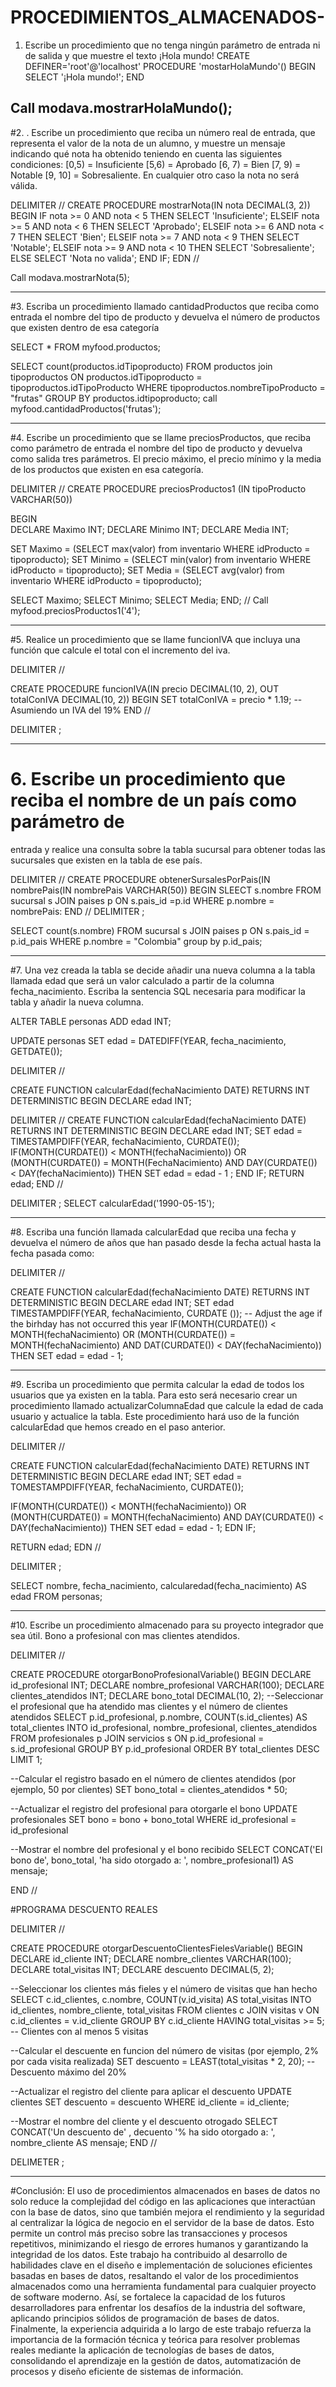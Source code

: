 # PROCEDIMIENTOS_ALMACENADOS-

1. Escribe un procedimiento que no tenga ningún parámetro de entrada ni de salida y que
muestre el texto ¡Hola mundo! 
CREATE DEFINER='root'@'localhost' PROCEDURE 'mostarHolaMundo'()
BEGIN
  SELECT '¡Hola mundo!';
END

Call modava.mostrarHolaMundo();
--------------------------------------------------------------------------------------------------
#2. . Escribe un procedimiento que reciba un número real de entrada, que
representa el valor de la nota de un alumno, y muestre un mensaje indicando qué nota ha
obtenido teniendo en cuenta las siguientes condiciones:
[0,5) = Insuficiente
[5,6) = Aprobado
[6, 7) = Bien
[7, 9) = Notable
[9, 10] = Sobresaliente.
En cualquier otro caso la nota no será válida.

DELIMITER //
CREATE PROCEDURE mostrarNota(IN nota DECIMAL(3, 2))
BEGIN
  IF nota >= 0 AND nota < 5 THEN
    SELECT 'Insuficiente';
  ELSEIF nota >= 5 AND nota < 6 THEN
    SELECT 'Aprobado';
  ELSEIF nota >= 6 AND nota < 7 THEN
    SELECT 'Bien';
  ELSEIF nota >= 7 AND nota < 9 THEN
    SELECT 'Notable';
  ELSEIF nota >= 9 AND nota < 10 THEN
    SELECT 'Sobresaliente';
  ELSE
    SELECT 'Nota no valida';
  END IF;
EDN //

Call modava.mostrarNota(5);

--------------------------------------------------------------------------------------------
#3. Escriba un procedimiento llamado cantidadProductos que reciba como
entrada el nombre del tipo de producto y devuelva el número de productos que existen
dentro de esa categoría

SELECT * FROM myfood.productos;

SELECT count(productos.idTipoproducto) FROM productos
  join tipoproductos
  ON productos.idTipoproducto = tipoproductos.idTipoProducto
  WHERE tipoproductos.nombreTipoProducto = "frutas"
  GROUP BY productos.idtipoproducto;
call myfood.cantidadProductos('frutas');

-------------------------------------------------------------------------------------------
#4. Escribe un procedimiento que se llame preciosProductos, que reciba como
parámetro de entrada el nombre del tipo de producto y devuelva como salida tres
parámetros. El precio máximo, el precio mínimo y la media de los productos que existen
en esa categoría.

DELIMITER //
CREATE PROCEDURE preciosProductos1 (IN tipoProducto VARCHAR(50))

BEGIN   
  DECLARE Maximo INT;
  DECLARE Minimo INT;
  DECLARE Media INT;

  SET Maximo = (SELECT max(valor) from inventario WHERE idProducto = tipoproducto);
  SET Minimo = (SELECT min(valor) from inventario WHERE idProducto = tipoproducto);
  SET Media = (SELECT avg(valor) from inventario WHERE idProducto = tipoproducto);

  SELECT Maximo;
  SELECT Minimo;
  SELECT Media;
END;
//
Call myfood.preciosProductos1('4');

--------------------------------------------------------------------------------------------
#5. Realice un procedimiento que se llame funcionIVA que incluya una función
que calcule el total con el incremento del iva.

DELIMITER // 

CREATE PROCEDURE funcionIVA(IN precio DECIMAL(10, 2), OUT totalConIVA DECIMAL(10, 2))
BEGIN
  SET totalConIVA = precio * 1.19; --Asumiendo un IVA del 19%
END //

DELIMITER ;

----------------------------------------------------------------------------------------------------
# 6. Escribe un procedimiento que reciba el nombre de un país como parámetro de
entrada y realice una consulta sobre la tabla sucursal para obtener todas las sucursales
que existen en la tabla de ese país.

DELIMITER //
CREATE PROCEDURE obtenerSursalesPorPais(IN nombrePais(IN nombrePais VARCHAR(50))
BEGIN 
  SLEECT s.nombre
  FROM sucursal s 
  JOIN paises p ON s.pais_id =p.id 
  WHERE p.nombre = nombrePais:
END //
DELIMITER ;

SELECT count(s.nombre)
  FROM sucursal s
  JOIN paises p ON s.pais_id = p.id_pais
    WHERE p.nombre = "Colombia"
  group by p.id_pais;

----------------------------------------------------------------------------------------------------
#7. Una vez creada la tabla se decide añadir una nueva columna a la tabla
llamada edad que será un valor calculado a partir de la columna fecha_nacimiento.
Escriba la sentencia SQL necesaria para modificar la tabla y añadir la nueva columna.

ALTER TABLE personas 
ADD edad INT;

UPDATE personas
SET edad = DATEDIFF(YEAR, fecha_nacimiento, GETDATE());

DELIMITER //

CREATE FUNCTION calcularEdad(fechaNacimiento DATE)
RETURNS INT
DETERMINISTIC
BEGIN
  DECLARE edad INT;

DELIMITER // 
CREATE FUNCTION calcularEdad(fechaNacimiento DATE)
RETURNS INT 
DETERMINISTIC
BEGIN
  DECLARE edad INT;
  SET edad = TIMESTAMPDIFF(YEAR, fechaNacimiento, CURDATE());
  IF(MONTH(CURDATE()) < MONTH(fechaNacimiento)) OR
  (MONTH(CURDATE()) = MONTH(FechaNacimiento) AND DAY(CURDATE()) < DAY(fechaNacimiento)) THEN
      SET edad = edad - 1 ;
    END IF;
    RETURN edad;
END //

DELIMITER ;
SELECT calcularEdad('1990-05-15');

--------------------------------------------------------------------------------------------------------------
#8. Escriba una función llamada calcularEdad que reciba una fecha y devuelva el
número de años que han pasado desde la fecha actual hasta la fecha pasada como:

DELIMITER // 

CREATE FUNCTION calcularEdad(fechaNacimiento DATE)
RETURNS INT
DETERMINISTIC
BEGIN
  DECLARE edad INT;
  SET edad TIMESTAMPDIFF(YEAR, fechaNacimiento, CURDATE ());
  -- Adjust the age if the birhday has not occurred this year
  IF(MONTH(CURDATE()) < MONTH(fechaNacimiento) OR 
    (MONTH(CURDATE()) = MONTH(fechaNacimiento) AND DAT(CURDATE()) < DAY(fechaNacimiento)) THEN
    SET edad = edad - 1;

-----------------------------------------------------------------------------------------------------------------
#9. Escriba un procedimiento que permita calcular la edad de todos los usuarios
que ya existen en la tabla. Para esto será necesario crear un procedimiento llamado
actualizarColumnaEdad que calcule la edad de cada usuario y actualice la tabla. Este
procedimiento hará uso de la función calcularEdad que hemos creado en el paso anterior.

DELIMITER // 

CREATE FUNCTION calcularEdad(fechaNacimiento DATE)
RETURNS INT 
DETERMINISTIC
BEGIN
  DECLARE edad INT;
  SET edad = TOMESTAMPDIFF(YEAR, fechaNacimiento, CURDATE());

  IF(MONTH(CURDATE()) < MONTH(fechaNacimiento)) OR 
    (MONTH(CURDATE()) = MONTH(fechaNacimiento) AND DAY(CURDATE()) < DAY(fechaNacimiento)) THEN
    SET edad = edad - 1;
  EDN IF;

  RETURN edad;
EDN //

DELIMITER ;

SELECT nombre, fecha_nacimiento, calcularedad(fecha_nacimiento) AS edad
FROM personas;

-----------------------------------------------------------------------------------------------------------------------
#10. Escribe un procedimiento almacenado para su proyecto integrador que sea
útil.
Bono a profesional con mas clientes atendidos.

DELIMITER //

CREATE PROCEDURE otorgarBonoProfesionalVariable()
BEGIN
  DECLARE id_profesional INT;
  DECLARE nombre_profesional VARCHAR(100);
  DECLARE clientes_atendidos INT;
  DECLARE bono_total DECIMAL(10, 2);
  --Seleccionar el profesional que ha atendido mas clientes y el número de clientes atendidos 
  SELECT p.id_profesional, p.nombre, COUNT(s.id_clientes) AS total_clientes
  INTO id_profesional, nombre_profesional, clientes_atendidos 
  FROM profesionales p
  JOIN servicios s ON p.id_profesional = s.id_profesional
  GROUP BY p.id_profesional
  ORDER BY total_clientes DESC
  LIMIT 1;

  --Calcular el registro basado en el número de clientes atendidos (por ejemplo, 50 por clientes)
  SET bono_total = clientes_atendidos * 50;

  --Actualizar el registro del profesional para otorgarle el bono
  UPDATE profesionales
  SET bono = bono + bono_total
  WHERE id_profesional = id_profesional 

  --Mostrar el nombre del profesional y el bono recibido
  SELECT CONCAT('El bono de', bono_total, 'ha sido otorgado a: ', nombre_profesional1) AS mensaje;

END //


#PROGRAMA DESCUENTO REALES 

DELIMITER //

CREATE PROCEDURE otorgarDescuentoClientesFielesVariable()
BEGIN 
  DECLARE id_cliente INT;
  DECLARE nombre_clientes VARCHAR(100);
  DECLARE total_visitas INT;
  DECLARE descuento DECIMAL(5, 2);

--Seleccionar los clientes más fieles y el número de visitas que han hecho
SELECT c.id_clientes, c.nombre, COUNT(v.id_visita) AS total_visitas
INTO id_clientes, nombre_cliente, total_visitas 
FROM clientes c
JOIN visitas v ON c.id_clientes = v.id_cliente
GROUP BY c.id_cliente
HAVING total_visitas >= 5; -- Clientes con al menos 5 visitas 

  --Calcular el descuente en funcion del número de visitas (por ejemplo, 2% por cada visita realizada)
  SET descuento = LEAST(total_visitas * 2, 20); -- Descuento máximo del 20%

  --Actualizar el registro del cliente para aplicar el descuento
  UPDATE clientes
  SET descuento = descuento
  WHERE id_cliente = id_cliente;

  --Mostrar el nombre del cliente y el descuento otrogado 
  SELECT CONCAT('Un descuento de' , decuento '% ha sido otorgado a: ', nombre_cliente AS mensaje;
END //

DELIMETER ;

----------------------------------------------------------------------------------------------------------------------------------------
#Conclusión: El uso de procedimientos almacenados en bases de datos no solo
reduce la complejidad del código en las aplicaciones que interactúan con la base de
datos, sino que también mejora el rendimiento y la seguridad al centralizar la lógica de
negocio en el servidor de la base de datos. Esto permite un control más preciso sobre las transacciones y procesos repetitivos, minimizando el riesgo de errores humanos y
garantizando la integridad de los datos.
Este trabajo ha contribuido al desarrollo de habilidades clave en el diseño e
implementación de soluciones eficientes basadas en bases de datos, resaltando el valor
de los procedimientos almacenados como una herramienta fundamental para cualquier
proyecto de software moderno. Así, se fortalece la capacidad de los futuros
desarrolladores para enfrentar los desafíos de la industria del software, aplicando
principios sólidos de programación de bases de datos.
Finalmente, la experiencia adquirida a lo largo de este trabajo refuerza la importancia de la
formación técnica y teórica para resolver problemas reales mediante la aplicación de
tecnologías de bases de datos, consolidando el aprendizaje en la gestión de datos,
automatización de procesos y diseño eficiente de sistemas de información.
 
